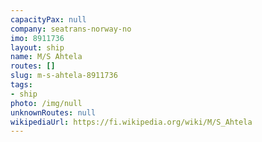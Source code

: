 ```yaml
---
capacityPax: null
company: seatrans-norway-no
imo: 8911736
layout: ship
name: M/S Ahtela
routes: []
slug: m-s-ahtela-8911736
tags:
- ship
photo: /img/null
unknownRoutes: null
wikipediaUrl: https://fi.wikipedia.org/wiki/M/S_Ahtela
---
```

